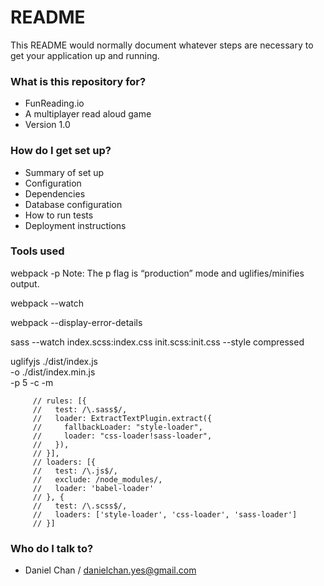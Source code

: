 # README #

This README would normally document whatever steps are necessary to get your application up and running.

### What is this repository for? ###

* FunReading.io
* A multiplayer read aloud game
* Version 1.0

### How do I get set up? ###

* Summary of set up
* Configuration
* Dependencies
* Database configuration
* How to run tests
* Deployment instructions

### Tools used

webpack -p
Note: The p flag is “production” mode and uglifies/minifies output.

webpack --watch

webpack --display-error-details

sass --watch index.scss:index.css init.scss:init.css --style compressed

uglifyjs ./dist/index.js \
         -o ./dist/index.min.js \
         -p 5 -c -m

         // rules: [{
         //   test: /\.sass$/,
         //   loader: ExtractTextPlugin.extract({
         //     fallbackLoader: "style-loader",
         //     loader: "css-loader!sass-loader",
         //   }),
         // }],
         // loaders: [{
         //   test: /\.js$/,
         //   exclude: /node_modules/,
         //   loader: 'babel-loader'
         // }, {
         //   test: /\.scss$/,
         //   loaders: ['style-loader', 'css-loader', 'sass-loader']
         // }]

### Who do I talk to? ###

* Daniel Chan / danielchan.yes@gmail.com
